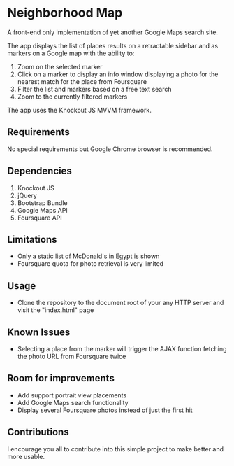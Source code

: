 # Neighborhood Map

A front-end only implementation of yet another Google Maps search site.

The app displays the list of places results on a retractable sidebar and as markers on a Google map with the ability to:
1. Zoom on the selected marker
2. Click on a marker to display an info window displaying a photo for the nearest match for the place from Foursquare
3. Filter the list and markers based on a free text search
4. Zoom to the currently filtered markers

The app uses the Knockout JS MVVM framework.

## Requirements

No special requirements but Google Chrome browser is recommended.

## Dependencies

1. Knockout JS
2. jQuery
3. Bootstrap Bundle
4. Google Maps API
5. Foursquare API

## Limitations

* Only a static list of McDonald's in Egypt is shown
* Foursquare quota for photo retrieval is very limited

## Usage

* Clone the repository to the document root of your any HTTP server and visit the "index.html" page

## Known Issues

* Selecting a place from the marker will trigger the AJAX function fetching the photo URL from Foursquare twice

## Room for improvements

* Add support portrait view placements
* Add Google Maps search functionality
* Display several Foursquare photos instead of just the first hit

## Contributions

I encourage you all to contribute into this simple project to make better and more usable.
